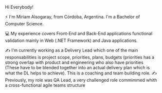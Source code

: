 Hi Everybody!

⚡ I'm Miriam Alsogaray, from Córdoba, Argentina. I'm a Bachelor of Computer Science.

💻 My experience covers Front-End and Back-End applications functional validation mainly in Web (.NET Framework) and Java applications.

✍ I'm currently working as a Delivery Lead which one of the main responsabilities is project scope, priorities, plans, budgets (priorities has a strong overlap
with product and engineering who also have priorities (These have to be blended together into an actual delivery plan which is what the DL helps to achieve). This is a coaching and team building role.
✍ Previously, my role was QA Lead, a very challenged role commimmed whith a cross-functional agile teams structure
